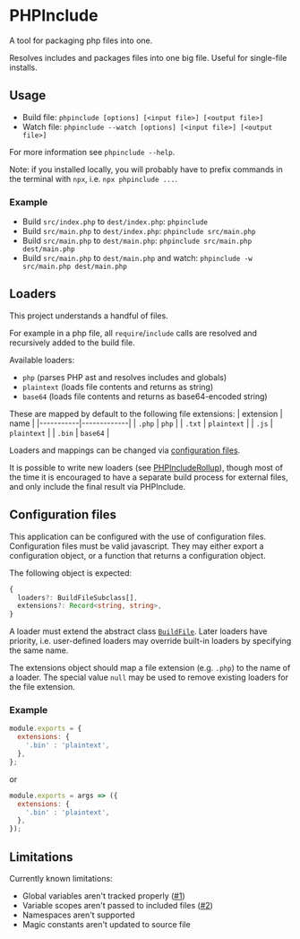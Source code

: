 # PHPInclude

A tool for packaging php files into one.

Resolves includes and packages files into one big file. Useful for single-file installs.


## Usage

- Build file: `phpinclude [options] [<input file>] [<output file>]`
- Watch file: `phpinclude --watch [options] [<input file>] [<output file>]`

For more information see `phpinclude --help`.

Note: if you installed locally, you will probably have to prefix commands in the terminal with `npx`, i.e. `npx phpinclude ...`.

### Example

- Build `src/index.php` to `dest/index.php`: `phpinclude`
- Build `src/main.php` to `dest/index.php`: `phpinclude src/main.php`
- Build `src/main.php` to `dest/main.php`: `phpinclude src/main.php dest/main.php`
- Build `src/main.php` to `dest/main.php` and watch: `phpinclude -w src/main.php dest/main.php`

## Loaders

This project understands a handful of files.

For example in a php file, all `require`/`include` calls are resolved and recursively added to the build file.

Available loaders:
- `php` (parses PHP ast and resolves includes and globals)
- `plaintext` (loads file contents and returns as string)
- `base64` (loads file contents and returns as base64-encoded string)

These are mapped by default to the following file extensions:
| extension | name        |
|-----------|-------------|
| `.php`    | `php`       |
| `.txt`    | `plaintext` |
| `.js`     | `plaintext` |
| `.bin`    | `base64`    |

Loaders and mappings can be changed via [configuration files](#configuration-files).

It is possible to write new loaders (see [PHPIncludeRollup](packages/PHPIncludeRollup/README.md)), though most of the time it is encouraged to have a separate build process for external files, and only include the final result via PHPInclude.

## Configuration files

This application can be configured with the use of configuration files. Configuration files must be valid javascript. They may either export a configuration object, or a function that returns a configuration object.

The following object is expected:

```ts
{
  loaders?: BuildFileSubclass[],
  extensions?: Record<string, string>,
}
```

A loader must extend the abstract class [`BuildFile`](src/filetypes/file.ts). Later loaders have priority, i.e. user-defined loaders may override built-in loaders by specifying the same name.

The extensions object should map a file extension (e.g. `.php`) to the name of a loader. The special value `null` may be used to remove existing loaders for the file extension.

### Example

```js
module.exports = {
  extensions: {
    '.bin' : 'plaintext',
  },
};
```

or

```js
module.exports = args => ({
  extensions: {
    '.bin' : 'plaintext',
  },
});
```

## Limitations

Currently known limitations:
- Global variables aren't tracked properly ([#1](https://github.com/cpiber/PHPInclude/issues/1))
- Variable scopes aren't passed to included files ([#2](https://github.com/cpiber/PHPInclude/issues/2))
- Namespaces aren't supported
- Magic constants aren't updated to source file
